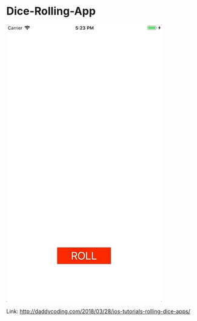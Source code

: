 # Dice-Rolling-App

![](https://github.com/zhiyao92/Dice-Rolling-App/blob/master/Mar-29-2018%2017-23-34.gif)

Link: http://daddycoding.com/2018/03/28/ios-tutorials-rolling-dice-apps/

